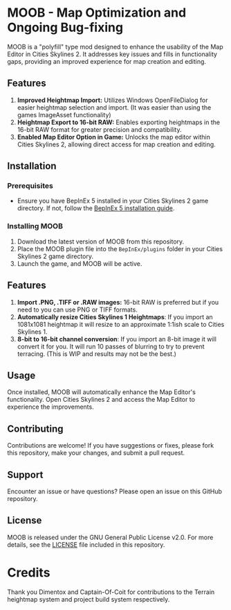# MOOB - Map Optimization and Ongoing Bug-fixing

MOOB is a "polyfill" type mod designed to enhance the usability of the Map Editor in Cities Skylines 2. It addresses key issues and fills in functionality gaps, providing an improved experience for map creation and editing.

## Features

1. **Improved Heightmap Import:** Utilizes Windows OpenFileDialog for easier heightmap selection and import. (It was easier than using the games ImageAsset functionality)
2. **Heightmap Export to 16-bit RAW:** Enables exporting heightmaps in the 16-bit RAW format for greater precision and compatibility.
3. **Enabled Map Editor Option in Game:** Unlocks the map editor within Cities Skylines 2, allowing direct access for map creation and editing.

## Installation

### Prerequisites

- Ensure you have BepInEx 5 installed in your Cities Skylines 2 game directory. If not, follow the [BepInEx 5 installation guide](https://github.com/BepInEx/BepInEx).

### Installing MOOB

1. Download the latest version of MOOB from this repository.
2. Place the MOOB plugin file into the `BepInEx/plugins` folder in your Cities Skylines 2 game directory.
3. Launch the game, and MOOB will be active.

## Features
1. **Import .PNG, .TIFF or .RAW images:** 16-bit RAW is preferred but if you need to you can use PNG or TIFF formats.
2. **Automatically resize Cities Skylines 1 Heightmaps**: If you import an 1081x1081 heightmap it will resize to an approximate 1:1ish scale to Cities Skylines 1.
3. **8-bit to 16-bit channel conversion**: If you import an 8-bit image it will convert it for you. It will run 10 passes of blurring to try to prevent terracing. (This is WIP and results may not be the best.)

## Usage

Once installed, MOOB will automatically enhance the Map Editor's functionality. Open Cities Skylines 2 and access the Map Editor to experience the improvements.

## Contributing

Contributions are welcome! If you have suggestions or fixes, please fork this repository, make your changes, and submit a pull request.

## Support

Encounter an issue or have questions? Please open an issue on this GitHub repository.

## License

MOOB is released under the GNU General Public License v2.0. For more details, see the [LICENSE](LICENSE) file included in this repository.

# Credits
Thank you Dimentox and Captain-Of-Coit for contributions to the Terrain heightmap system and project build system respectively.